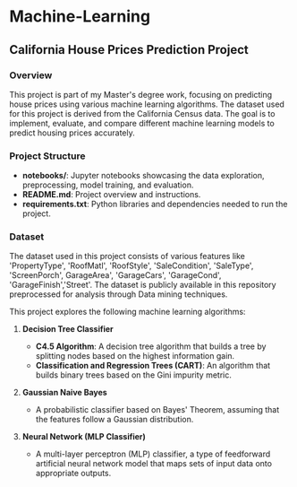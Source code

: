 # Machine-Learning

## California House Prices Prediction Project

### Overview

This project is part of my Master's degree work, focusing on predicting house prices using various machine learning algorithms. The dataset used for this project is derived from the California Census data. The goal is to implement, evaluate, and compare different machine learning models to predict housing prices accurately.

### Project Structure

- **notebooks/**: Jupyter notebooks showcasing the data exploration, preprocessing, model training, and evaluation.
- **README.md**: Project overview and instructions.
- **requirements.txt**: Python libraries and dependencies needed to run the project.

### Dataset
The dataset used in this project consists of various features like 'PropertyType', 'RoofMatl', 'RoofStyle', 'SaleCondition', 'SaleType', 'ScreenPorch', GarageArea', 'GarageCars', 'GarageCond', 'GarageFinish','Street'. The dataset is publicly available in this repository preprocessed for analysis through Data mining techniques.

This project explores the following machine learning algorithms:

1. **Decision Tree Classifier**
   - **C4.5 Algorithm**: A decision tree algorithm that builds a tree by splitting nodes based on the highest information gain.
   - **Classification and Regression Trees (CART)**: An algorithm that builds binary trees based on the Gini impurity metric.

2. **Gaussian Naive Bayes**
   - A probabilistic classifier based on Bayes' Theorem, assuming that the features follow a Gaussian distribution.

3. **Neural Network (MLP Classifier)**
   - A multi-layer perceptron (MLP) classifier, a type of feedforward artificial neural network model that maps sets of input data onto appropriate outputs.
